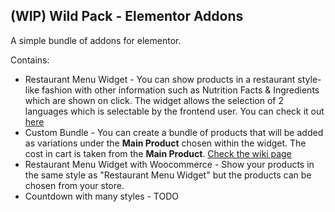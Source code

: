 ## (WIP) Wild Pack - Elementor Addons

A simple bundle of addons for elementor.

Contains:

* Restaurant Menu Widget - You can show products in a restaurant style-like fashion with other information such as Nutrition Facts & Ingredients which are shown on click. The widget allows the selection of 2 languages which is selectable by the frontend user. You can check it out [here](https://github.com/WildWomble/elementor-restaurant-menu)
* Custom Bundle - You can create a bundle of products that will be added as variations under the **Main Product** chosen within the widget. The cost in cart is taken from the **Main Product**. [Check the wiki page](https://github.com/WildWomble/wild-pack-elementor/wiki/Custom-Bundle-Widget)
* Restaurant Menu Widget with Woocommerce - Show your products in the same style as "Restaurant Menu Widget" but the products can be chosen from your store.
* Countdown with many styles - TODO
